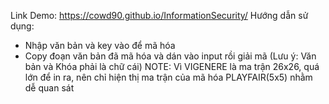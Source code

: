 Link Demo: https://cowd90.github.io/InformationSecurity/
Hướng dẫn sử dụng:
  + Nhập văn bản và key vào để mã hóa
  + Copy đoạn văn bản đã mã hóa và dán vào input rồi giải mã
  (Lưu ý: Văn bản và Khóa phải là chữ cái)
NOTE: Vì VIGENERE là ma trận 26x26, quá lớn để in ra, nên chỉ hiện thị ma trận của mã hóa PLAYFAIR(5x5) nhằm dễ quan sát
